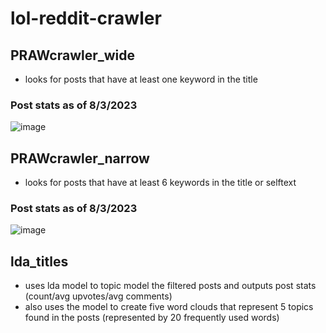 # lol-reddit-crawler

## PRAWcrawler_wide
- looks for posts that have at least one keyword in the title
### Post stats as of 8/3/2023
![image](https://github.com/rohann216/lol-reddit-crawler/assets/122564738/d2e8b7ba-eee4-43c9-81f0-24216ce44fc9)

## PRAWcrawler_narrow
- looks for posts that have at least 6 keywords in the title or selftext
### Post stats as of 8/3/2023
![image](https://github.com/rohann216/lol-reddit-crawler/assets/122564738/02381580-bf9e-4ffc-84ad-7899ed8b3cb7)

## lda_titles
- uses lda model to topic model the filtered posts and outputs post stats (count/avg upvotes/avg comments)
- also uses the model to create five word clouds that represent 5 topics found in the posts (represented by 20 frequently used words)
